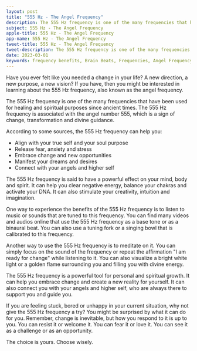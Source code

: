 ```yaml
---
layout: post
title: "555 Hz - The Angel Frequency"
description: The 555 Hz frequency is one of the many frequencies that have been used for healing and spiritual purposes since ancient times. The 555 Hz frequency is associated with the angel number 555, which is a sign of change, transformation and divine guidance.
subject: 555 Hz - The Angel Frequency
apple-title: 555 Hz - The Angel Frequency
app-name: 555 Hz - The Angel Frequency
tweet-title: 555 Hz - The Angel Frequency
tweet-description: The 555 Hz frequency is one of the many frequencies that have been used for healing and spiritual purposes since ancient times. The 555 Hz frequency is associated with the angel number 555, which is a sign of change, transformation and divine guidance.
date: 2023-03-01
keywords: frequency benefits, Brain Beats, Frequencies, Angel Frequency, 555 hz, Brain wave entrainment, sound therapy
---
```


Have you ever felt like you needed a change in your life? A new direction, a new purpose, a new vision? If you have, then you might be interested in learning about the 555 Hz frequency, also known as the angel frequency.

The 555 Hz frequency is one of the many frequencies that have been used for healing and spiritual purposes since ancient times. The 555 Hz frequency is associated with the angel number 555, which is a sign of change, transformation and divine guidance.

According to some sources, the 555 Hz frequency can help you:

- Align with your true self and your soul purpose
- Release fear, anxiety and stress
- Embrace change and new opportunities
- Manifest your dreams and desires
- Connect with your angels and higher self

The 555 Hz frequency is said to have a powerful effect on your mind, body and spirit. It can help you clear negative energy, balance your chakras and activate your DNA. It can also stimulate your creativity, intuition and imagination.

One way to experience the benefits of the 555 Hz frequency is to listen to music or sounds that are tuned to this frequency. You can find many videos and audios online that use the 555 Hz frequency as a base tone or as a binaural beat. You can also use a tuning fork or a singing bowl that is calibrated to this frequency.

Another way to use the 555 Hz frequency is to meditate on it. You can simply focus on the sound of the frequency or repeat the affirmation "I am ready for change" while listening to it. You can also visualize a bright white light or a golden flame surrounding you and filling you with divine energy.

The 555 Hz frequency is a powerful tool for personal and spiritual growth. It can help you embrace change and create a new reality for yourself. It can also connect you with your angels and higher self, who are always there to support you and guide you.

If you are feeling stuck, bored or unhappy in your current situation, why not give the 555 Hz frequency a try? You might be surprised by what it can do for you. Remember, change is inevitable, but how you respond to it is up to you. You can resist it or welcome it. You can fear it or love it. You can see it as a challenge or as an opportunity.

The choice is yours. Choose wisely.